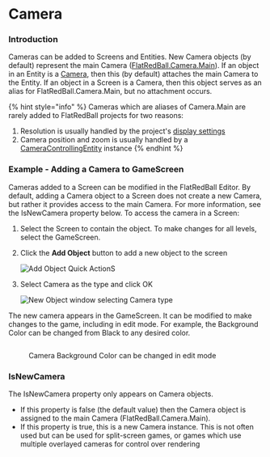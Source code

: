 # Camera

### Introduction

Cameras can be added to Screens and Entities. New Camera objects (by default) represent the main Camera ([FlatRedBall.Camera.Main](../../../api/flatredball/camera/main.md)). If an object in an Entity is a [Camera](../../../api/flatredball/camera/), then this (by default) attaches the main Camera to the Entity. If an object in a Screen is a Camera, then this object serves as an alias for FlatRedBall.Camera.Main, but no attachment occurs.

{% hint style="info" %}
Cameras which are aliases of Camera.Main are rarely added to FlatRedBall projects for two reasons:

1. Resolution is usually handled by the project's [display settings](../../camera.md)
2. Camera position and zoom is usually handled by a [CameraControllingEntity](cameracontrollingentity.md) instance
{% endhint %}

### Example - Adding a Camera to GameScreen

Cameras added to a Screen can be modified in the FlatRedBall Editor. By default, adding a Camera object to a Screen does not create a new Camera, but rather it provides access to the main Camera. For more information, see the IsNewCamera property below. To access the camera in a Screen:

1. Select the Screen to contain the object. To make changes for all levels, select the GameScreen.
2.  Click the **Add Object** button to add a new object to the screen

    ![Add Object Quick ActionS](../../../.gitbook/assets/2022-03-img_62323de2907f4.png)
3.  Select Camera as the type and click OK

    ![New Object window selecting Camera type](../../../.gitbook/assets/2022-03-img_62323dfe257e0.png)

The new camera appears in the GameScreen. It can be modified to make changes to the game, including in edit mode. For example, the Background Color can be changed from Black to any desired color.

<figure><img src="../../../.gitbook/assets/2016-01-16_13-54-48.gif" alt=""><figcaption><p>Camera Background Color can be changed in edit mode</p></figcaption></figure>

### IsNewCamera

The IsNewCamera property only appears on Camera objects.

* If this property is false (the default value) then the Camera object is assigned to the main Camera (FlatRedBall.Camera.Main).
* If this property is true, this is a new Camera instance. This is not often used but can be used for split-screen games, or games which use multiple overlayed cameras for control over rendering

###
